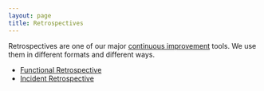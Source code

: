 ```yaml
---
layout: page
title: Retrospectives
---
```


Retrospectives are one of our major [continuous improvement](https://en.wikipedia.org/wiki/Continual_improvement_process) tools. We use them in different formats and different ways.

* [Functional Retrospective](functional-retrospective)
* [Incident Retrospective](incident-retrospective)